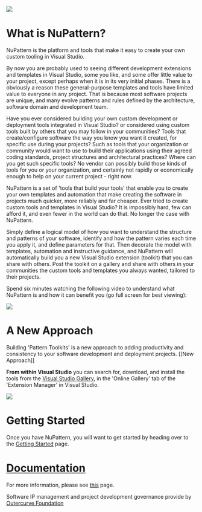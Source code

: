 ![](https://github.com/NuPattern/NuPattern/blob/master/docs/NuPattern%20Logo.png)

# What is NuPattern?
NuPattern is the platform and tools that make it easy to create your own custom tooling in Visual Studio. 

By now you are probably used to seeing different development extensions and templates in Visual Studio, some you like, and some offer little value to your project, except perhaps when it is in its very initial phases. 
There is a obviously a reason these general-purpose templates and tools have limited value to everyone in any project. That is because most software projects are unique, and many evolve patterns and rules defined by the architecture, software domain and development team.
 
Have you ever considered building your own custom development or deployment tools integrated in Visual Studio? or considered using custom tools built by others that you may follow in your communities? Tools that create/configure software the way you know you want it created, for specific use during your projects? Such as tools that your organization or community would want to use to build their applications using their agreed coding standards, project structures and architectural practices? Where can you get such specific tools?
No vendor can possibly build those kinds of tools for you or your organization, and certainly not rapidly or economically enough to help on your current project - right now.

NuPattern is a set of 'tools that build your tools' that enable you to create your own templates and automation that make creating the software in projects much quicker, more reliably and far cheaper.
Ever tried to create custom tools and templates in Visual Studio? It is impossibly hard, few can afford it, and even fewer in the world can do that. No longer the case with NuPattern. 

Simply define a logical model of how you want to understand the structure and patterns of your software, identify and how the pattern varies each time you apply it, and define parameters for that. Then decorate the model with templates, automation and instructive guidance, and NuPattern will automatically build you a new Visual Studio extension (toolkit) that you can share with others. Post the toolkit on a gallery and share with others in your communities the custom tools and templates you always wanted, tailored to their projects.

Spend six minutes watching the following video to understand what NuPattern is and how it can benefit you (go full screen for best viewing):

[![](http://img.youtube.com/vi/pHaBP2vQLt0/0.jpg)](http://www.youtube.com/watch?v=pHaBP2vQLt0)

# A New Approach
Building 'Pattern Toolkits' is a new approach to adding productivity and consistency to your software development and deployment projects. [[New Approach]]

**From within Visual Studio** you can search for, download, and install the tools from the [Visual Studio Gallery](http://visualstudiogallery.msdn.microsoft.com/332f060b-2352-41c9-b8dc-95d8ad21329b), in the 'Online Gallery' tab of the 'Extension Manager' in Visual Studio. 

![](https://github.com/NuPattern/NuPattern/blob/master/docs/Home_NuPattern%20on%20VSGallery.png)

# Getting Started
Once you have NuPattern, you will want to get started by heading over to the [Getting Started](https://github.com/NuPattern/NuPattern/wiki/Getting-Started) page.

# [Documentation](https://github.com/NuPattern/NuPattern/wiki)
For more information, please see [this](https://github.com/NuPattern/NuPattern/wiki) page.


Software IP management and project development governance provide by [Outercurve Foundation](www.outercurve.org)
